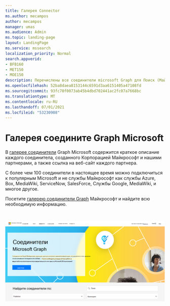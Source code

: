 ```yaml
---
title: Галерея Connector
ms.author: mecampos
author: mecampos
manager: umas
ms.audience: Admin
ms.topic: landing-page
layout: LandingPage
ms.service: mssearch
localization_priority: Normal
search.appverid:
- BFB160
- MET150
- MOE150
description: Перечислены все соединители microsoft Graph для Поиск (Майкрософт)
ms.openlocfilehash: 52ba8daea8153144c6591d3aa6151405a47108fd
ms.sourcegitcommit: 93fc70f0073ab45b4dbd702441ac2fc07a7668bc
ms.translationtype: MT
ms.contentlocale: ru-RU
ms.lasthandoff: 07/01/2021
ms.locfileid: "53230908"
---
```

# <a name="microsoft-graph-connectors-gallery"></a>Галерея соедините Graph Microsoft

В [галерее соединители](http://www.microsoft.com/microsoft-search/connectors) Graph Microsoft содержится краткое описание каждого соединитела, созданного Корпорацией Майкрософт и нашими партнерами, а также ссылка на веб-сайт каждого партнера.

С более чем 100 соединители в настоящее время можно подключиться к популярным Microsoft и не службы Майкрософт как службы Azure, Box, MediaWiki, ServiceNow, SalesForce, Службы Google, MediaWiki, и многое другое.

Посетите [галерею соединители Graph](http://www.microsoft.com/microsoft-search/connectors) Майкрософт и найдите всю необходимую информацию.

<br>

![Изображение, показывающая новую галерею соединители](media/connectors-gallery.png)
